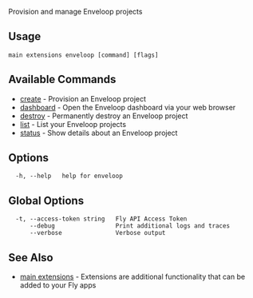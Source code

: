 Provision and manage Enveloop projects


## Usage
~~~
main extensions enveloop [command] [flags]
~~~

## Available Commands
* [create](/docs/flyctl/main-extensions-enveloop-create/)	 - Provision an Enveloop project
* [dashboard](/docs/flyctl/main-extensions-enveloop-dashboard/)	 - Open the Enveloop dashboard via your web browser
* [destroy](/docs/flyctl/main-extensions-enveloop-destroy/)	 - Permanently destroy an Enveloop project
* [list](/docs/flyctl/main-extensions-enveloop-list/)	 - List your Enveloop projects
* [status](/docs/flyctl/main-extensions-enveloop-status/)	 - Show details about an Enveloop project

## Options

~~~
  -h, --help   help for enveloop
~~~

## Global Options

~~~
  -t, --access-token string   Fly API Access Token
      --debug                 Print additional logs and traces
      --verbose               Verbose output
~~~

## See Also

* [main extensions](/docs/flyctl/main-extensions/)	 - Extensions are additional functionality that can be added to your Fly apps

